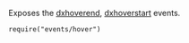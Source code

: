 Exposes the [dxhoverend](/api-reference/10%20UI%20Widgets/UI%20Events/dxhoverend.md '/Documentation/ApiReference/UI_Widgets/UI_Events/#dxhoverend'), [dxhoverstart](/api-reference/10%20UI%20Widgets/UI%20Events/dxhoverstart.md '/Documentation/ApiReference/UI_Widgets/UI_Events/#dxhoverstart') events.

    require("events/hover")